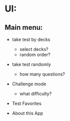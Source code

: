 # UI:

## Main menu:

- take test by decks

  - select decks?
  - random order?

- take test randomly

  - how many questions?

- Challenge mode

  - what difficulty?

- Test Favorites

- About this App

